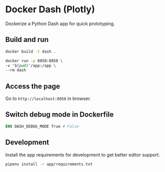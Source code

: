 # Docker Dash (Plotly)

Dockerize a Python Dash app for quick prototyping.

## Build and run

```sh
docker build -t dash .

docker run -p 8050:8050 \
-v "$(pwd)"/app:/app \
--rm dash
```

## Access the page

Go to `http://localhost:8050` in browser.

## Switch debug mode in Dockerfile

```dockerfile
ENV DASH_DEBUG_MODE True # False
```

## Development

Install the app requirements for development to get better editor support.

```sh
pipenv install -r app/requirements.txt
```
